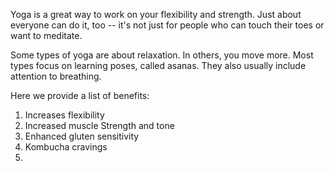 Yoga is a great way to work on your flexibility and strength. Just 
about everyone can do it, too -- it's not just for people who can 
touch their toes or want to meditate.

Some types of yoga are about relaxation. In others, you move more. 
Most types focus on learning poses, called asanas. They also usually 
include attention to breathing.

Here we provide a list of benefits:

1. Increases flexibility
2. Increased muscle Strength and tone
3. Enhanced gluten sensitivity 
4. Kombucha cravings
5. 